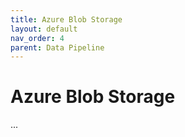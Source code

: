 ```yaml
---
title: Azure Blob Storage
layout: default
nav_order: 4
parent: Data Pipeline
---
```


# Azure Blob Storage

...